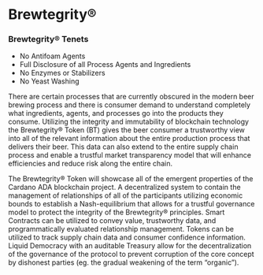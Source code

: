# Brewtegrity®
### Brewtegrity® Tenets 
- No Antifoam Agents 
- Full Disclosure of all Process Agents and Ingredients 
- No Enzymes or Stabilizers 
- No Yeast Washing

There are certain processes that are currently obscured in the modern beer brewing process and there is consumer demand to understand completely what ingredients, agents, and processes go into the products they consume.  Utilizing the integrity and immutability of blockchain technology the Brewtegrity® Token (BT) gives the beer consumer a trustworthy view into all of the relevant information about the entire production process that delivers their beer.  This data can also extend to the entire supply chain process and enable a trustful market transparency model that will enhance efficiencies and reduce risk along the entire chain.

The Brewtegrity® Token will showcase all of the emergent properties of the Cardano ADA blockchain project.  A decentralized system to contain the management of relationships of all of the participants utilizing economic bounds to establish a Nash-equilibrium that allows for a trustful governance model to protect the integrity of the Brewtegrity® principles.  Smart Contracts can be utilized to convey value, trustworthy data, and programmatically evaluated relationship management. Tokens can be utilized to track supply chain data and consumer confidence information.  Liquid Democracy with an auditable Treasury allow for the decentralization of the governance of the protocol to prevent corruption of the core concept by dishonest parties (eg. the gradual weakening of the term “organic”).
